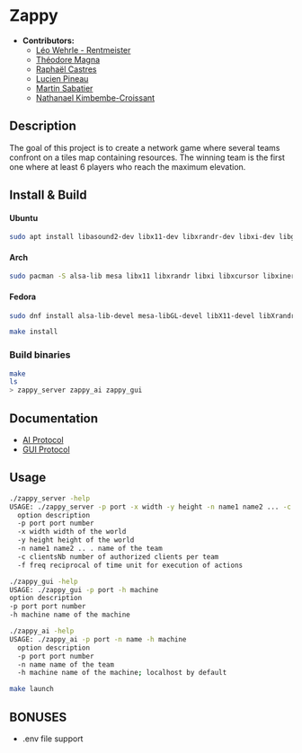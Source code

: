 # Zappy
- **Contributors:**
  - [Léo Wehrle - Rentmeister](https://github.com/leoWherle)
  - [Théodore Magna](https://github.com/TheodoreEpitech)
  - [Raphaël Castres](https://github.com/castres-raphael)
  - [Lucien Pineau](https://github.com/mathematisse)
  - [Martin Sabatier](https://github.com/Nevi1)
  - [Nathanael Kimbembe-Croissant](https://github.com/Nathanael-Kimbembe)

## Description
The goal of this project is to create a network game where several teams confront on a tiles map
containing resources.
The winning team is the first one where at least 6 players who reach the maximum elevation.



## Install & Build

#### Ubuntu
```sh
sudo apt install libasound2-dev libx11-dev libxrandr-dev libxi-dev libgl1-mesa-dev libglu1-mesa-dev libxcursor-dev libxinerama-dev libwayland-dev libxkbcommon-dev
```
#### Arch
```sh
sudo pacman -S alsa-lib mesa libx11 libxrandr libxi libxcursor libxinerama
```
#### Fedora
```sh
sudo dnf install alsa-lib-devel mesa-libGL-devel libX11-devel libXrandr-devel libXi-devel libXcursor-devel libXinerama-devel libatomic
```

```sh
make install
```

### Build binaries
```sh
make
ls
> zappy_server zappy_ai zappy_gui
```

## Documentation
- [AI Protocol](./doc/AI-protocol.md)
- [GUI Protocol](./doc/Gui-protocol.md)

## Usage
```bash
./zappy_server -help
USAGE: ./zappy_server -p port -x width -y height -n name1 name2 ... -c clientsNb -f freq
  option description
  -p port port number
  -x width width of the world
  -y height height of the world
  -n name1 name2 .. . name of the team
  -c clientsNb number of authorized clients per team
  -f freq reciprocal of time unit for execution of actions

```
  ```bash
./zappy_gui -help
USAGE: ./zappy_gui -p port -h machine
  option description
  -p port port number
  -h machine name of the machine
```
```bash
./zappy_ai -help
USAGE: ./zappy_ai -p port -n name -h machine
  option description
  -p port port number
  -n name name of the team
  -h machine name of the machine; localhost by default
```
```bash
make launch
```

## BONUSES

- .env file support

## 
